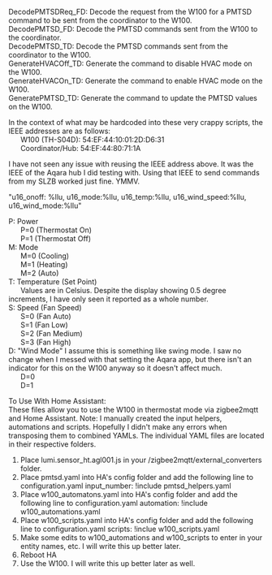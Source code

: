 DecodePMTSDReq_FD: Decode the request from the W100 for a PMTSD command to be sent from the coordinator to the W100.  
DecodePMTSD_FD: Decode the PMTSD commands sent from the W100 to the coordinator.  
DecodePMTSD_TD: Decode the PMTSD commands sent from the coordinator to the W100.  
GenerateHVACOff_TD: Generate the command to disable HVAC mode on the W100.  
GenerateHVACOn_TD: Generate the command to enable HVAC mode on the W100.  
GeneratePMTSD_TD: Generate the command to update the PMTSD values on the W100.  

In the context of what may be hardcoded into these very crappy scripts, the IEEE addresses are as follows:  
&nbsp;&nbsp;&nbsp;&nbsp;&nbsp;&nbsp;W100 (TH-S04D): 54:EF:44:10:01:2D:D6:31  
&nbsp;&nbsp;&nbsp;&nbsp;&nbsp;&nbsp;Coordinator/Hub: 54:EF:44:80:71:1A  

I have not seen any issue with reusing the IEEE address above. It was the IEEE of the Aqara hub I did testing with. Using that IEEE to send commands from my SLZB worked just fine. YMMV.

"u16_onoff: %llu, u16_mode:%llu, u16_temp:%llu, u16_wind_speed:%llu, u16_wind_mode:%llu"

P: Power  
&nbsp;&nbsp;&nbsp;&nbsp;&nbsp;&nbsp;P=0 (Thermostat On)  
&nbsp;&nbsp;&nbsp;&nbsp;&nbsp;&nbsp;P=1 (Thermostat Off)  
M: Mode  
&nbsp;&nbsp;&nbsp;&nbsp;&nbsp;&nbsp;M=0 (Cooling)  
&nbsp;&nbsp;&nbsp;&nbsp;&nbsp;&nbsp;M=1 (Heating)  
&nbsp;&nbsp;&nbsp;&nbsp;&nbsp;&nbsp;M=2 (Auto)  
T: Temperature (Set Point)  
&nbsp;&nbsp;&nbsp;&nbsp;&nbsp;&nbsp;Values are in Celsius. Despite the display showing 0.5 degree increments, I have only seen it reported as a whole number.  
S: Speed (Fan Speed)  
&nbsp;&nbsp;&nbsp;&nbsp;&nbsp;&nbsp;S=0 (Fan Auto)  
&nbsp;&nbsp;&nbsp;&nbsp;&nbsp;&nbsp;S=1 (Fan Low)  
&nbsp;&nbsp;&nbsp;&nbsp;&nbsp;&nbsp;S=2 (Fan Medium)  
&nbsp;&nbsp;&nbsp;&nbsp;&nbsp;&nbsp;S=3 (Fan High)  
D: "Wind Mode" I assume this is something like swing mode. I saw no change when I messed with that setting the Aqara app, but there isn't an indicator for this on the W100 anyway so it doesn't affect much.   
&nbsp;&nbsp;&nbsp;&nbsp;&nbsp;&nbsp;D=0  
&nbsp;&nbsp;&nbsp;&nbsp;&nbsp;&nbsp;D=1  

To Use With Home Assistant:  
These files allow you to use the W100 in thermostat mode via zigbee2mqtt and Home Assistant. Note: I manually created the input helpers, automations and scripts. Hopefully I didn't make any errors when transposing them to combined YAMLs. The individual YAML files are located in their respective folders.  

   1. Place lumi.sensor_ht.agl001.js in your /zigbee2mqtt/external_converters folder.
   2. Place pmtsd.yaml into HA's config folder and add the following line to configuration.yaml input_number: !include pmtsd_helpers.yaml
   3. Place w100_automatons.yaml into HA's config folder and add the following line to configuration.yaml automation: !include w100_automations.yaml
   4. Place w100_scripts.yaml into HA's config folder and add the following line to configuration.yaml scripts: !inclue w100_scripts.yaml
   5. Make some edits to w100_automations and w100_scripts to enter in your entity names, etc. I will write this up better later.
   6. Reboot HA
   7. Use the W100. I will write this up better later as well.


